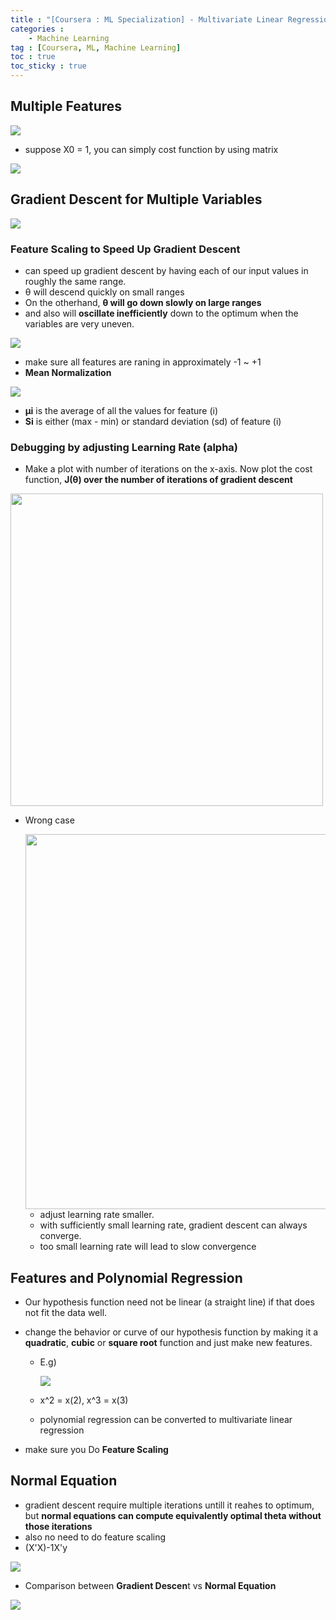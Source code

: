 ```yaml
---
title : "[Coursera : ML Specialization] - Multivariate Linear Regression"
categories : 
    - Machine Learning
tag : [Coursera, ML, Machine Learning]
toc : true
toc_sticky : true
---
```


## **Multiple Features**

  <img src="https://user-images.githubusercontent.com/92680829/144761037-8ec93e76-35d2-4b0d-96b2-43e4021b1bd1.png" >

- suppose X0 = 1, you can simply cost function by using matrix
<img src="https://user-images.githubusercontent.com/92680829/144761081-afeaa0ee-6f0e-4b5b-846d-37333fd58808.png" >


## **Gradient Descent for Multiple Variables**
<img src="https://user-images.githubusercontent.com/92680829/144761158-69d7d496-dc31-45bb-966b-e2c6b52a1d18.png" >


### **Feature Scaling** to Speed Up Gradient Descent
- can speed up gradient descent by having each of our input values in roughly the same range. 
- θ will descend quickly on small ranges 
- On the otherhand, **θ will go down slowly on large ranges**
- and also will **oscillate inefficiently** down to the optimum when the variables are very uneven.

<img src="https://user-images.githubusercontent.com/92680829/144761265-7005db75-1afb-4004-af63-18f2ee9d4a85.png" >

- make sure all features are raning in approximately -1 ~ +1
- **Mean Normalization**
<img src="https://user-images.githubusercontent.com/92680829/144761403-11193870-cf01-4609-af02-d9afd71a0722.png" >

  - **μi** is the average of all the values for feature (i)
  - **Si** is either (max - min) or standard deviation (sd) of feature (i)

### **Debugging by adjusting Learning Rate (alpha)**
- Make a plot with number of iterations on the x-axis. Now plot the cost function, **J(θ) over the number of iterations of gradient descent**

<img src="https://user-images.githubusercontent.com/92680829/144761501-702c339b-02e3-4491-b9dd-1ab5066b8bbe.png" width="500px">

- Wrong case 

  <img src="https://user-images.githubusercontent.com/92680829/144761530-6c6a61c2-f332-4622-8a68-588cea9b05cf.png" width="600px">

  - adjust learning rate smaller.
  - with sufficiently small learning rate, gradient descent can always converge.
  - too small learning rate will lead to slow convergence

## **Features and Polynomial Regression**
- Our hypothesis function need not be linear (a straight line) if that does not fit the data well.
- change the behavior or curve of our hypothesis function by making it a **quadratic**, **cubic** or **square root** function and just make new features.

  - E.g)

    <img src="https://user-images.githubusercontent.com/92680829/144761725-9d710476-cce8-4c43-bd0f-f590b84c0ed8.png" >

  - x^2 = x(2), x^3 = x(3) 
  - polynomial regression can be converted to multivariate linear regression

- make sure you Do **Feature Scaling**

## **Normal Equation**
- gradient descent require multiple iterations untill it reahes to optimum, but **normal equations can compute equivalently optimal theta without those iterations**
- also no need to do feature scaling
- (X'X)-1X'y

<img src="https://user-images.githubusercontent.com/92680829/144763082-3c46cb9d-13ee-489f-82e3-e6b7ce8735d0.png" >

- Comparison between **Gradient Descen**t vs **Normal Equation**

<img src="https://user-images.githubusercontent.com/92680829/144763131-7470e0ff-7f5d-4cdf-b473-43e54e6a3595.png" >
